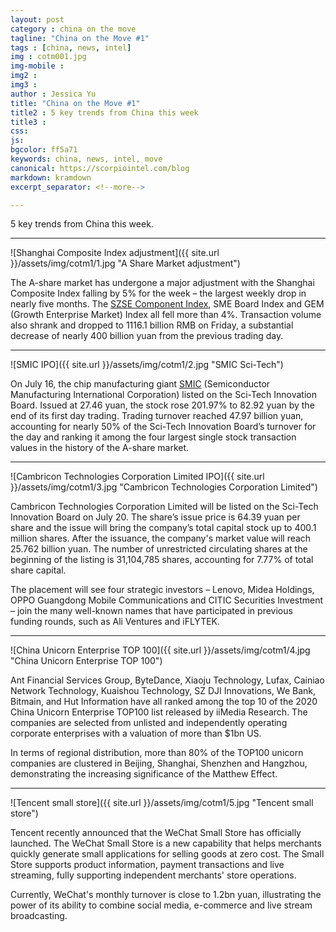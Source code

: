 ```yaml
---
layout: post
category : china on the move
tagline: "China on the Move #1"
tags : [china, news, intel]
img : cotm001.jpg
img-mobile : 
img2 : 
img3 : 
author : Jessica Yu
title: "China on the Move #1"
title2 : 5 key trends from China this week
title3 : 
css: 
js: 
bgcolor: ff5a71
keywords: china, news, intel, move
canonical: https://scorpiointel.com/blog
markdown: kramdown
excerpt_separator: <!--more-->

---
```


5 key trends from China this week.

<!--more-->

---
![Shanghai Composite Index adjustment]({{ site.url }}/assets/img/cotm1/1.jpg "A Share Market adjustment")

The A-share market has undergone a major adjustment with the Shanghai Composite Index falling by 5% for the week – the largest weekly drop in nearly five months. The [SZSE Component Index](https://capital.com/szse-component-index-definition), SME Board Index and GEM (Growth Enterprise Market) Index all fell more than 4%.  Transaction volume also shrank and dropped to 1116.1 billion RMB on Friday, a substantial decrease of nearly 400 billion yuan from the previous trading day.

---
![SMIC IPO]({{ site.url }}/assets/img/cotm1/2.jpg "SMIC Sci-Tech")

On July 16, the chip manufacturing giant [SMIC](http://www.smics.com/en/) (Semiconductor Manufacturing International Corporation) listed on the Sci-Tech Innovation Board. Issued at 27.46 yuan, the stock rose 201.97% to 82.92 yuan by the end of its first day trading. Trading turnover reached 47.97 billion yuan, accounting for nearly 50% of the Sci-Tech Innovation Board’s turnover for the day and ranking it among the four largest single stock transaction values in the history of the A-share market.

---
![Cambricon Technologies Corporation Limited IPO]({{ site.url }}/assets/img/cotm1/3.jpg "Cambricon Technologies Corporation Limited")

Cambricon Technologies Corporation Limited will be listed on the Sci-Tech Innovation Board on July 20. The share’s issue price is 64.39 yuan per share and the issue will bring the company’s total capital stock up to 400.1 million shares. After the issuance, the company's market value will reach 25.762 billion yuan. The number of unrestricted circulating shares at the beginning of the listing is 31,104,785 shares, accounting for 7.77% of total share capital.

The placement will see four strategic investors – Lenovo, Midea Holdings, OPPO Guangdong Mobile Communications and CITIC Securities Investment – join the many well-known names that have participated in previous funding rounds, such as Ali Ventures and iFLYTEK.

---
![China Unicorn Enterprise TOP 100]({{ site.url }}/assets/img/cotm1/4.jpg "China Unicorn Enterprise TOP 100")

Ant Financial Services Group, ByteDance, Xiaoju Technology, Lufax, Cainiao Network Technology, Kuaishou Technology, SZ DJI Innovations, We Bank, Bitmain, and Hut Information have all ranked among the top 10 of the 2020 China Unicorn Enterprise TOP100 list released by iiMedia Research. The companies are selected from unlisted and independently operating corporate enterprises with a valuation of more than $1bn US.

In terms of regional distribution, more than 80% of the TOP100 unicorn companies are clustered in Beijing, Shanghai, Shenzhen and Hangzhou, demonstrating the increasing significance of the Matthew Effect.

---
![Tencent small store]({{ site.url }}/assets/img/cotm1/5.jpg "Tencent small store")

Tencent recently announced that the WeChat Small Store has officially launched. The WeChat Small Store is a new capability that helps merchants quickly generate small applications for selling goods at zero cost. The Small Store supports product information, payment transactions and live streaming, fully supporting independent merchants' store operations. 

Currently, WeChat's monthly turnover is close to 1.2bn yuan, illustrating the power of its ability to combine social media, e-commerce and live stream broadcasting.
